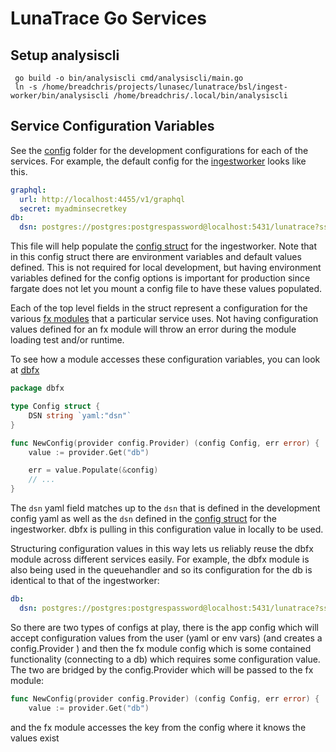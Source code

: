 <!--
  ~ Copyright by LunaSec (owned by Refinery Labs, Inc)
  ~
  ~ Licensed under the Creative Commons Attribution-ShareAlike 4.0 International
  ~ (the "License"); you may not use this file except in compliance with the
  ~ License. You may obtain a copy of the License at
  ~
  ~ https://creativecommons.org/licenses/by-sa/4.0/legalcode
  ~
  ~ See the License for the specific language governing permissions and
  ~ limitations under the License.
  ~
-->
# LunaTrace Go Services

## Setup analysiscli
```shell
 go build -o bin/analysiscli cmd/analysiscli/main.go
 ln -s /home/breadchris/projects/lunasec/lunatrace/bsl/ingest-worker/bin/analysiscli /home/breadchris/.local/bin/analysiscli
```

## Service Configuration Variables
See the [config](config) folder for the development configurations for each of the services.
For example, the default config for the [ingestworker](config/ingestworker/dev.yaml) looks like this.

```yaml
graphql:
  url: http://localhost:4455/v1/graphql
  secret: myadminsecretkey
db:
  dsn: postgres://postgres:postgrespassword@localhost:5431/lunatrace?sslmode=disable
```

This file will help populate the [config struct](pkg/config/ingestworker/config.go) for the ingestworker. Note that in this config struct
there are environment variables and default values defined. This is not required for local development, but having environment variables defined
for the config options is important for production since fargate does not let you mount a config file to have these values populated. 

Each of the top level fields in the struct represent a configuration for the various [fx modules](https://github.com/uber-go/fx) that a particular service uses.
Not having configuration values defined for an fx module will throw an error during the module loading test and/or runtime. 

To see how a module accesses these configuration variables, you can look at [dbfx](pkg/dbfx/config.go)
```go
package dbfx

type Config struct {
    DSN string `yaml:"dsn"`
}

func NewConfig(provider config.Provider) (config Config, err error) {
    value := provider.Get("db")

    err = value.Populate(&config)
    // ...
}
```

The `dsn` yaml field matches up to the `dsn` that is defined in the development config yaml as well as the `dsn` defined in the [config struct](pkg/config/ingestworker/config.go)
for the ingestworker. dbfx is pulling in this configuration value in locally to be used.

Structuring configuration values in this way lets us reliably reuse the dbfx module across different services easily. For example,
the dbfx module is also being used in the queuehandler and so its configuration for the db is identical to that of the ingestworker:
```yaml
db:
  dsn: postgres://postgres:postgrespassword@localhost:5431/lunatrace?sslmode=disable
```

So there are two types of configs at play, there is the app config which will accept configuration values from the user
(yaml or env vars) (and creates a  config.Provider ) and then the fx module config which is some contained functionality
(connecting to a db) which requires some configuration value. The two are bridged by the config.Provider which will be passed to the fx module:

```go
func NewConfig(provider config.Provider) (config Config, err error) {
    value := provider.Get("db")
```

and the fx module accesses the key from the config where it knows the values exist

